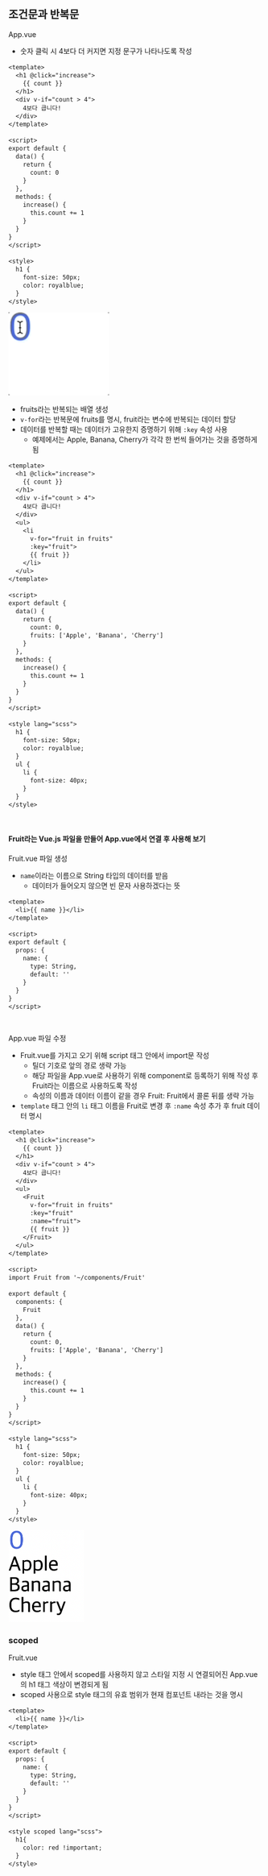 ## 조건문과 반복문

App.vue

- 숫자 클릭 시 4보다 더 커지면 지정 문구가 나타나도록 작성

```vue
<template>
  <h1 @click="increase">
    {{ count }}
  </h1>
  <div v-if="count > 4">
    4보다 큽니다!
  </div>
</template>

<script>
export default {
  data() {
    return {
      count: 0
    }
  },
  methods: {
    increase() {
      this.count += 1
    }
  }
}
</script>

<style>
  h1 {
    font-size: 50px;
    color: royalblue;
  }
</style>
```

<img src="../images/1-9.gif" width="200px" />

- fruits라는 반복되는 배열 생성
- `v-for`라는 반복문에 fruits를 명시, fruit라는 변수에 반복되는 데이터 할당
- 데이터를 반복할 때는 데이터가 고유한지 증명하기 위해 `:key` 속성 사용
    - 예제에서는 Apple, Banana, Cherry가 각각 한 번씩 들어가는 것을 증명하게 됨

```vue
<template>
  <h1 @click="increase">
    {{ count }}
  </h1>
  <div v-if="count > 4">
    4보다 큽니다!
  </div>
  <ul>
    <li
      v-for="fruit in fruits"
      :key="fruit">
      {{ fruit }}
    </li>
  </ul>
</template>

<script>
export default {
  data() {
    return {
      count: 0,
      fruits: ['Apple', 'Banana', 'Cherry']
    }
  },
  methods: {
    increase() {
      this.count += 1
    }
  }
}
</script>

<style lang="scss">
  h1 {
    font-size: 50px;
    color: royalblue;
  }
  ul {
    li {
      font-size: 40px;
    }
  }
</style>
```

<br/>

#### Fruit라는 Vue.js 파일을 만들어 App.vue에서 연결 후 사용해 보기

Fruit.vue 파일 생성

- `name`이라는 이름으로 String 타입의 데이터를 받음
    - 데이터가 들어오지 않으면 빈 문자 사용하겠다는 뜻

```vue
<template>
  <li>{{ name }}</li>
</template>

<script>
export default {
  props: {
    name: {
      type: String,
      default: ''
    }
  }
}
</script>
```

<br/>

App.vue 파일 수정

- Fruit.vue를 가지고 오기 위해 script 태그 안에서 import문 작성
    - 틸더 기호로 앞의 경로 생략 가능
    - 해당 파일을 App.vue로 사용하기 위해 component로 등록하기 위해 작성 후 Fruit라는 이름으로 사용하도록 작성
    - 속성의 이름과 데이터 이름이 같을 경우 Fruit: Fruit에서 콜론 뒤를 생략 가능
- `template` 태그 안의 `li` 태그 이름을 Fruit로 변경 후 `:name` 속성 추가 후 fruit 데이터 명시

```vue
<template>
  <h1 @click="increase">
    {{ count }}
  </h1>
  <div v-if="count > 4">
    4보다 큽니다!
  </div>
  <ul>
    <Fruit
      v-for="fruit in fruits"
      :key="fruit"
      :name="fruit">
      {{ fruit }}
    </Fruit>
  </ul>
</template>

<script>
import Fruit from '~/components/Fruit'

export default {
  components: {
    Fruit
  },
  data() {
    return {
      count: 0,
      fruits: ['Apple', 'Banana', 'Cherry']
    }
  },
  methods: {
    increase() {
      this.count += 1
    }
  }
}
</script>

<style lang="scss">
  h1 {
    font-size: 50px;
    color: royalblue;
  }
  ul {
    li {
      font-size: 40px;
    }
  }
</style>
```

<img src="../images/1-10.png" width="150px" />

### scoped

Fruit.vue

- style 태그 안에서 scoped를 사용하지 않고 스타일 지정 시 연결되어진 App.vue의 h1 태그 색상이 변경되게 됨
- scoped 사용으로 style 태그의 유효 범위가 현재 컴포넌트 내라는 것을 명시

```vue
<template>
  <li>{{ name }}</li>
</template>

<script>
export default {
  props: {
    name: {
      type: String,
      default: ''
    }
  }
}
</script>

<style scoped lang="scss">
  h1{
    color: red !important;
  }
</style>
```